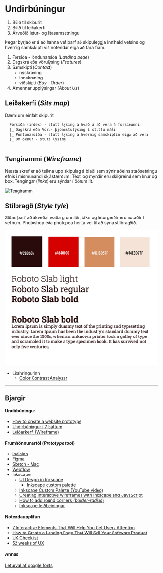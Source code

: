 # Undirbúningur

1. Búið til skipurit
1. Búið til leiðakerfi
1. Ákveðið letur- og litasamsetningu

Þegar byrjað er á að hanna vef þarf að skipuleggja innihald vefsins og hvernig samkskipti við notendur eiga að fara fram.

1. Forsíða - löndunarsíða (_Landing page_)
2. Dagskrá eða vörulýsing (_Features_)
4. Samskipti (_Contact_)
   * nýskráning 
   * innskráning 
   * viðskipti (_Buy - Order_)
5. Almennar upplýsingar (_About Us_)


## Leiðakerfi (_Site map_)

Dæmi um einfalt skipurit

```
  Forsíða (index) - stutt lýsing á hvað á að vera á forsíðunni
  |_ Dagskrá eða Vöru- þjónustulýsing í stuttu máli
  |_ Pöntunarsíða - stutt lýsing á hvernig samskiptin eiga að vera
  |_ Um okkur - stutt lýsing 
  
```

## Tengirammi (_Wireframe_)

Næsta skref er að teikna upp skipulag á blaði sem sýnir aðeins staðsetningu efnis í mismunandi skjástærðum. Texti og myndir eru skilgreind sem línur og box. Tengingar (_links_) eru sýndar í öðrum lit.

![Tengirammi](wireframe/Wireframe.svg)


## Stílbragð (_Style tyle_)

Síðan þarf að ákveða hvaða grunnlitir, tákn og leturgerðir eru notaðir í vefnum. Photoshop eða photopea henta vel til að sýna stílbragðið.

![Stílbragð](style-tyle/stílbragð.jpg) 

* [Litahringurinn](https://color.adobe.com/create/color-wheel/)
  * [Color Contrast Analyzer](https://color.adobe.com/create/color-contrast-analyzer)

---

## Bjargir

#### Undirbúningur

* [How to create a website prototype](https://ruttl.com/blog/how-to-create-a-website-prototype/)
* [Undirbúningur í 7 þáttum](https://webflow.com/blog/the-web-design-process-in-7-simple-steps)
* [Leiðarkerfi (Wireframe)](https://www.freecodecamp.org/news/what-is-a-wireframe-ux-design-tutorial-website/)
<!--
#### Skipulag og frumhönnun

* [Gloomap skipurit](https://www.gloomaps.com/)
* [Flæðirit - Diagram](https://www.drawio.com/)
* [Frumgerð - _prototype_](prototype/README.md)
-->
#### Frumhönnunartól (_Prototype tool_)

* [inVision](https://www.invisionapp.com/product/prototype)
* [Figma](https://www.figma.com/)
* [Sketch - Mac](https://www.sketch.com/)
* [Webflow](https://webflow.com/)
* Inkscape
  * [UI Design in Inkscape](https://manjitkarve.com/posts/inkscape-design-1/)
    * [Inkscape custom palette](https://manjitkarve.com/posts/inkscape-custom-palette/)
  * [Inkscape Custom Palette (YouTube video)](https://www.youtube.com/watch?v=Y1E8YWOB_Yc)
  * [Creating interactive wireframes with Inkscape and JavaScript](https://eclipsesource.com/blogs/2012/07/03/wireframing-inkscape-javascript/)
  * [How to add round corners (_border-radius_)](https://thepixelproducer.com/how-to-add-curves-or-round-corners-in-inkscape/)
  * [Inkscape leiðbeiningar](https://thepixelproducer.com/category/inkscape/)
<!--
* [Frumhönnun vefs](https://www.freecodecamp.org/news/designing-a-website-ui-with-prototyping/)
* [Free Prototyping tools](https://theproductmanager.com/tools/best-free-prototyping-tools/)-->

#### Notendaupplifun

* [7 Interactive Elements That Will Help You Get Users Attention](https://bamboolab.eu/blog/development/7-interactive-elements-that-will-help-you-get-users-attention)
* [How to Create a Landing Page That Will Sell Your Software Product](https://bamboolab.eu/blog/development/how-to-create-a-landing-page-that-will-sell-your-software-product)
* [UX Checklist](https://uxchecklist.github.io/)
* [52 weeks of UX](http://52weeksofux.com/post/475093254/10-principles-of-ux)

#### Annað

[Leturval af google fonts](https://github.com/vefgrunnur/24V-verkefni/tree/main/Verkefni-5/Namsefni-5/google-fonts)
